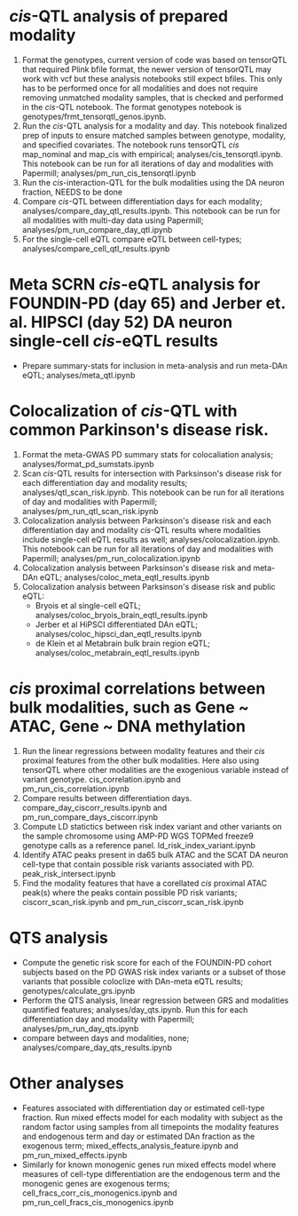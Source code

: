 # <i>cis</i>-QTL analysis of prepared modality
1. Format the genotypes, current version of code was based on tensorQTL that required Plink bfile format, the newer version of tensorQTL may work with vcf but these analysis notebooks still expect bfiles. This only has to be performed once for all modalities and does not require removing unmatched modality samples, that is checked and performed in the <i>cis</i>-QTL notebook. The format genotypes notebook is genotypes/frmt_tensorqtl_genos.ipynb.
2. Run the <i>cis</i>-QTL analysis for a modality and day. This notebook finalized prep of inputs to ensure matched samples between genotype, modality, and specified covariates. The notebook runs tensorQTL <i>cis</i> map_nominal and map_cis with empirical; analyses/cis_tensorqtl.ipynb. This notebook can be run for all iterations of day and modalities with Papermill; analyses/pm_run_cis_tensorqtl.ipynb
3. Run the <i>cis</i>-interaction-QTL for the bulk modalities using the DA neuron fraction, NEEDS to be done
4. Compare <i>cis</i>-QTL between differentiation days for each modality; analyses/compare_day_qtl_results.ipynb. This notebook can be run for all modalities with multi-day data using Papermill; analyses/pm_run_compare_day_qtl.ipynb
5. For the single-cell eQTL compare eQTL between cell-types; analyses/compare_cell_qtl_results.ipynb

# Meta SCRN <i>cis</i>-eQTL analysis for FOUNDIN-PD (day 65) and Jerber et. al. HIPSCI (day 52) DA neuron single-cell <i>cis</i>-eQTL results
- Prepare summary-stats for inclusion in meta-analysis and run meta-DAn eQTL; analyses/meta_qtl.ipynb


# Colocalization of <i>cis</i>-QTL with common Parkinson's disease risk.
1. Format the meta-GWAS PD summary stats for colocaliation analysis; analyses/format_pd_sumstats.ipynb
1. Scan <i>cis</i>-QTL results for intersection with Parksinson's disease risk for each differentiation day and modality results; analyses/qtl_scan_risk.ipynb. This notebook can be run for all iterations of day and modalities with Papermill; analyses/pm_run_qtl_scan_risk.ipynb
2. Colocalization analysis between Parksinson's disease risk and each differentiation day and modality <i>cis</i>-QTL results where modalities include single-cell eQTL results as well; analyses/colocalization.ipynb. This notebook can be run for all iterations of day and modalities with Papermill; analyses/pm_run_colocalization.ipynb
3. Colocalization analysis between Parksinson's disease risk and meta-DAn eQTL; analyses/coloc_meta_eqtl_results.ipynb
4. Colocalization analysis between Parksinson's disease risk and public eQTL:
    - Bryois et al single-cell eQTL; analyses/coloc_bryois_brain_eqtl_results.ipynb
    - Jerber et al HiPSCI differentiated DAn eQTL; analyses/coloc_hipsci_dan_eqtl_results.ipynb
    - de Klein et al Metabrain bulk brain region eQTL; analyses/coloc_metabrain_eqtl_results.ipynb
  
# <i>cis</i> proximal correlations between bulk modalities, such as Gene ~ ATAC, Gene ~ DNA methylation
1. Run the linear regressions between modality features and their <i>cis</i> proximal features from the other bulk modalities. Here also using tensorQTL where other modalities are the exogenious variable instead of variant genotype. cis_correlation.ipynb and pm_run_cis_correlation.ipynb
2. Compare results between differentiation days. compare_day_ciscorr_results.ipynb and pm_run_compare_days_ciscorr.ipynb
4. Compute LD statictics between risk index variant and other variants on the sample chromosome using AMP-PD WGS TOPMed freeze9 genotype calls as a reference panel. ld_risk_index_variant.ipynb
5. Identify ATAC peaks present in da65 bulk ATAC and the SCAT DA neuron cell-type that contain possible risk variants associated with PD. peak_risk_intersect.ipynb
6. Find the modality features that have a corellated <i>cis</i> proximal ATAC peak(s) where the peaks contain possible PD risk variants; ciscorr_scan_risk.ipynb and pm_run_ciscorr_scan_risk.ipynb


# QTS analysis
- Compute the genetic risk score for each of the FOUNDIN-PD cohort subjects based on the PD GWAS risk index variants or a subset of those variants that possible coloclize with DAn-meta eQTL results; genotypes/calculate_grs.ipynb
- Perform the QTS analysis, linear regression between GRS and modalities quantified features; analyses/day_qts.ipynb. Run this for each differentiation day and modality with Papermill; analyses/pm_run_day_qts.ipynb
- compare between days and modalities, none; analyses/compare_day_qts_results.ipynb

# Other analyses
- Features associated with differentiation day or estimated cell-type fraction. Run mixed effects model for each modality with subject as the random factor using samples from all timepoints the modality features and endogenous term and day or estimated DAn fraction as the exogenous term; mixed_effects_analysis_feature.ipynb and pm_run_mixed_effects.ipynb
- Similarly for known monogenic genes run mixed effects model where measures of cell-type differentiation are the endogenous term and the monogenic genes are exogenous terms; cell_fracs_corr_cis_monogenics.ipynb and pm_run_cell_fracs_cis_monogenics.ipynb